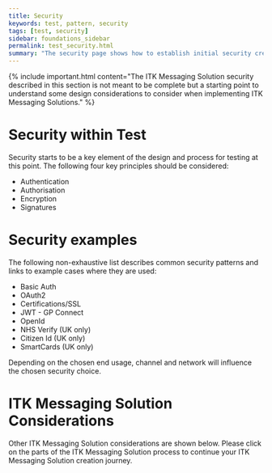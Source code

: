 ```yaml
---
title: Security
keywords: test, pattern, security
tags: [test, security]
sidebar: foundations_sidebar
permalink: test_security.html
summary: "The security page shows how to establish initial security credentials (where necessary) with the ITK Messaging Solution provided"
---
```


{% include important.html content="The ITK Messaging Solution security described in this section is not meant to be complete but a starting point to understand some design considerations to consider when implementing ITK Messaging Solutions." %}

# Security within Test #

Security starts to be a key element of the design and process for testing at this point. The following four key principles should be considered:

- Authentication
- Authorisation
- Encryption
- Signatures

# Security examples #

The following non-exhaustive list describes common security patterns and links to example cases where they are used:

- Basic Auth
- OAuth2
- Certifications/SSL
- JWT - GP Connect
- OpenId
- NHS Verify (UK only)
- Citizen Id (UK only)
- SmartCards (UK only)

Depending on the chosen end usage, channel and network will influence the chosen security choice.


# ITK Messaging Solution Considerations #

Other ITK Messaging Solution considerations are shown below. Please click on the parts of the ITK Messaging Solution process to continue your ITK Messaging Solution creation journey.



